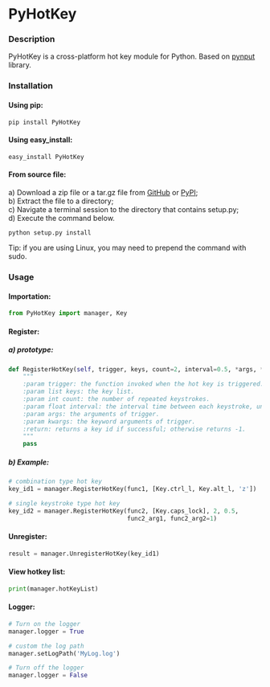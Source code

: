 # PyHotKey
### Description
PyHotKey is a cross-platform hot key module for Python. Based on [pynput](https://github.com/moses-palmer/pynput) library.

### Installation
#### Using pip:
```
pip install PyHotKey
```
#### Using easy_install:
```
easy_install PyHotKey
```
#### From source file:
a) Download a zip file or a tar.gz file from [GitHub](https://github.com/Xpp521/PyHotKey/releases) or [PyPI](https://pypi.org/project/PyHotKey/#files);  
b) Extract the file to a directory;  
c) Navigate a terminal session to the directory that contains setup.py;  
d) Execute the command below.
```
python setup.py install
```
Tip: if you are using Linux, you may need to prepend the command with sudo.

### Usage
#### Importation:
```python
from PyHotKey import manager, Key
```

#### Register:
##### a) prototype:
```python
def RegisterHotKey(self, trigger, keys, count=2, interval=0.5, *args, **kwargs):
    """
    :param trigger: the function invoked when the hot key is triggered.
    :param list keys: the key list.
    :param int count: the number of repeated keystrokes.
    :param float interval: the interval time between each keystroke, unit: second.
    :param args: the arguments of trigger.
    :param kwargs: the keyword arguments of trigger.
    :return: returns a key id if successful; otherwise returns -1.
    """
    pass
```

##### b) Example:
```python
# combination type hot key
key_id1 = manager.RegisterHotKey(func1, [Key.ctrl_l, Key.alt_l, 'z'])

# single keystroke type hot key
key_id2 = manager.RegisterHotKey(func2, [Key.caps_lock], 2, 0.5,
                                 func2_arg1, func2_arg2=1)
```

#### Unregister:
```python
result = manager.UnregisterHotKey(key_id1)
```

#### View hotkey list:
```python
print(manager.hotKeyList)
```

#### Logger:
```python
# Turn on the logger
manager.logger = True

# custom the log path
manager.setLogPath('MyLog.log')

# Turn off the logger
manager.logger = False
```
